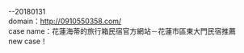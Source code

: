 --20180131<br>
domain：http://0910550358.com/<br>
case name：花蓮海蒂的旅行箱民宿官方網站－花蓮市區東大門民宿推薦<br>
new case！<br>
